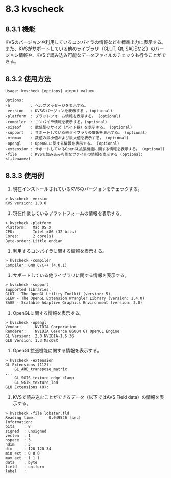 # 8.3 kvscheck #

## 8.3.1 機能 ##
KVSのバージョンや利用しているコンパイラの情報などを標準出力に表示する。また、KVSがサポートしている他のライブラリ（GLUT, Qt, SAGEなど）のバージョン情報や、KVSで読み込み可能なデータファイルのチェックも行うことができる。

## 8.3.2 使用方法 ##
```
Usage: kvscheck [options] <input value>

Options:
-h         : ヘルプメッセージを表示する。
-version   : KVSのバージョンを表示する 。(optional)
-platform  : プラットフォーム情報を表示する。 (optional)
-compiler  : コンパイラ情報を表示する。(optional)
-sizeof    : 数値型のサイズ（バイト数）を表示する。 (optional)
-support   : サポートしている他ライブラリの情報を表示する。 (optional)
-minmax    : 数値の最小値および最大値を表示する。 (optional)
-opengl    : OpenGLに関する情報を表示する。 (optional)
-extension : サポートしているOpenGL拡張機能に関する情報を表示する。 (optional)
-file      : KVSで読み込み可能なファイルの情報を表示する (optional: <filename>)
```

## 8.3.3 使用例 ##

  1. 現在インストールされているKVSのバージョンをチェックする。
```
> kvscheck -version
KVS version: 1.0.0
```
  1. 現在作業しているプラットフォームの情報を表示する。
```
> kvscheck -platform
Platform:   Mac OS X
CPU:        Intel x86 (32 bits)
Cores:      2 core(s)
Byte-order: Little endian
```
  1. 利用するコンパイラに関する情報を表示する。
```
> kvscheck -compiler
Compiler: GNU C/C++ (4.0.1)
```
  1. サポートしている他ライブラリに関する情報を表示する。
```
> kvscheck -support
Supported libraries:
GLUT - The OpenGL Utility Toolkit (version: 5)
GLEW - The OpenGL Extension Wrangler Library (version: 1.4.0)
SAGE - Scalable Adaptive Graphics Environment (version: 2.0)
```
  1. OpenGLに関する情報を表示する。
```
> kvscheck -opengl
Vendor:      NVIDIA Corporation
Renderer:    NVIDIA GeForce 8600M GT OpenGL Engine
GL Version:  2.0 NVIDIA-1.5.36
GLU Version: 1.3 MacOSX
```
  1. OpenGL拡張機能に関する情報を表示する。
```
> kvscheck -extension
GL Extensions (112):
	GL_ARB_transpose_matrix
...
	GL_SGIS_texture_edge_clamp
	GL_SGIS_texture_lod
GLU Extensions (0):
```
  1. KVSで読み込むことができるデータ（以下ではAVS Field data）の情報を表示する。
```
> kvscheck -file lobster.fld
Reading time:      0.049526 [sec]
Information:
bits    : 8
signed  : unsigned
veclen  : 1
nspace  : 3
ndim    : 3
dim     : 120 120 34
min ext : 0 0 0
max ext : 1 1 1
data    : byte
field   : uniform
label   :
```